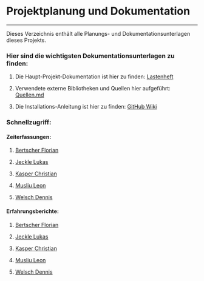 # Projektplanung und Dokumentation

---

Dieses Verzeichnis enthält alle Planungs- und Dokumentationsunterlagen dieses Projekts.

### Hier sind die wichtigsten Dokumentationsunterlagen zu finden:

1. Die Haupt-Projekt-Dokumentation ist hier zu finden: [Lastenheft]()

2. Verwendete externe Bibliotheken und Quellen hier aufgeführt: [Quellen.md](/05_Quellen)

3. Die Installations-Anleitung ist hier zu finden: [GitHub Wiki](https://github.com/lgndluke/RaytRazor/wiki/)

### Schnellzugriff:

#### Zeiterfassungen: <br>

1. [Bertscher Florian](1.1%20Zeiterfassung/Zeiterfassung_Bertscher_Florian.xlsx)

2. [Jeckle Lukas](1.1%20Zeiterfassung/Zeiterfassung_Jeckle_Lukas.xlsx)

3. [Kasper Christian](1.1%20Zeiterfassung/Zeiterfassung_Kasper_Christian.xlsx)

4. [Musliu Leon](1.1%20Zeiterfassung/Zeiterfassung_Musliu_Leon.xlsx)

5. [Welsch Dennis](1.1%20Zeiterfassung/Zeiterfassung_Welsch_Dennis.xlsx)

#### Erfahrungsberichte: <br>

1. [Bertscher Florian](1.2%20Erfahrungsbericht/Erfahrungsbericht_Florian_Bertscher.docx)

2. [Jeckle Lukas](1.2%20Erfahrungsbericht/Erfahrungsbericht_Lukas_Jeckle.docx)

3. [Kasper Christian](1.2%20Erfahrungsbericht/Erfahrungsbericht_Christian_Kasper.docx)

4. [Musliu Leon](1.2%20Erfahrungsbericht/Erfahrungsbericht_Leon_Musliu.docx)

5. [Welsch Dennis](1.2%20Erfahrungsbericht/Erfahrungsbericht_Dennis_Welsch.docx)

